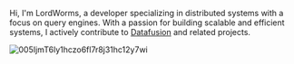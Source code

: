 Hi, I'm LordWorms, a developer specializing in distributed systems with a focus on query engines. With a passion for building scalable and efficient systems, I actively contribute to [Datafusion](https://github.com/apache/datafusion) and related projects.

![005IjmT6ly1hczo6fl7r8j31hc12y7wi](https://github.com/Lordworms/Lordworms/assets/48054792/86364dab-405d-45ea-9ede-e3e21d861237)
